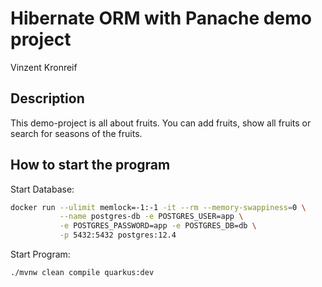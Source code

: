 # Hibernate ORM with Panache demo project
Vinzent Kronreif

## Description
This demo-project is all about fruits. You can add fruits, show all fruits or search for seasons of the fruits.

## How to start the program
Start Database:
```bash
docker run --ulimit memlock=-1:-1 -it --rm --memory-swappiness=0 \
           --name postgres-db -e POSTGRES_USER=app \
           -e POSTGRES_PASSWORD=app -e POSTGRES_DB=db \
           -p 5432:5432 postgres:12.4
```
Start Program:
```bash
./mvnw clean compile quarkus:dev
```
